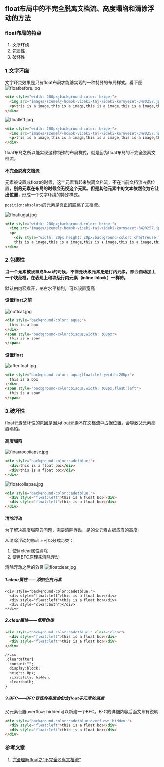 ## float布局中的不完全脱离文档流、高度塌陷和清除浮动的方法
### float布局的特点
1. 文字环绕
2. 包裹性
3. 破坏性

### 1.文字环绕
文字环绕效果是只有float布局才能够实现的一种特殊的布局样式。看下图
![floatbefore.jpg](./images/floatbefore.jpg)

```html
<div style="width: 200px;background-color: beige;">
  <img src="images/szemely-homok-videki-taj-videki-kornyezet-3490257.jpg" width="100px" />
  <p>this is a image,this is a image,this is a image,this is a image,this is a image,this is a image,this is a image,this is a image,</p>
</div>
```

![floatleft.jpg](./images/floatleft.jpg)

```html
<div style="width: 200px;background-color: beige;">
  <img src="images/szemely-homok-videki-taj-videki-kornyezet-3490257.jpg" width="100px" style="float: left;" />
  <p>this is a image,this is a image,this is a image,this is a image,this is a image,this is a image,this is a image,this is a image,</p>
</div>
```
float布局之所以能实现这种特殊的布局样式，就是因为float布局的不完全脱离文档流。

#### 不完全脱离文档流
元素被设置成float的时候，这个元素看起来脱离文档流，不在当前文档流占据位置，**别的元素在布局的时候会无视这个元素。但是其他元素中的文本依然会为它让出位置**，形成一个文字环绕的特殊样式。

`position:absolute`的元素是真正的脱离了文档流。

![floatfugai.jpg](./images/floatfugai.jpg)

```html
<div style="width: 200px;background-color: beige;">
  <img src="images/szemely-homok-videki-taj-videki-kornyezet-3490257.jpg" width="100px" style="float: left;" />
  <p>
    <div style="width: 20px;height: 20px;background-color: chartreuse;"></div>
    this is a image,this is a image,this is a image,this is a image,this is a image,this is a image,this is a image,this is a image,</p>
</div>
```

### 2.包裹性
**当一个元素被设置成float的时候，不管是块级元素还是行内元素，都会自动加上一个块级框，在表现上和块级行内元素（inline-block）一样的。**

默认由内容撑开，左右水平排列，可以设置宽高

#### 设置float之前
![nofloat.jpg](./images/nofloat.jpg)

```html
<div style="background-color: aqua;">
  this is a box
</div>
<span style="background-color:bisque;width: 200px">
  this is a span
</span>
```

#### 设置float
![afterfloat.jpg](./images/afterfloat.jpg)

```html
<div style="background-color: aqua;float:left;width:200px">
  this is a box
</div>
<span style="background-color:bisque;width: 200px;float:left">
  this is a span
</span>
```

### 3.破坏性
float元素破坏性的原因是因为float元素不在文档流中占据位置，会导致父元素高度塌陷。

#### 高度塌陷
![floatnocollapse.jpg](./images/floatnocollapse.jpg)

```html
<div style="background-color:cadetblue;">
  <div>this is a float box</div>
  <div>this is a float box</div>
</div>
```

![floatcollapse.jpg](./images/floatcollapse.jpg)

```html
<div style="background-color:cadetblue;">
  <div style="float:left">this is a float box</div>
  <div style="float:left">this is a float box</div>
</div>
```

#### 清除浮动
为了解决高度塌陷的问题，需要清除浮动，是的父元素占据应有的高度。

从清除浮动的原理上可以分成两类：
1. 使用clear属性清除
2. 使用BFC原理来清除浮动

清除浮动之后的效果
![floatclear.jpg](./images/floatclear.jpg)

##### 1.clear属性——添加空白元素
```hmtl
<div style="background-color:cadetblue;">
  <div style="float:left">this is a float box</div>
  <div style="float:left">this is a float box</div>
  <div style="clear:both"></div>
</div>
```

##### 2.clear属性——使用伪类
```html
<div style="background-color:cadetblue;" class="clear">
  <div style="float:left">this is a float box</div>
  <div style="float:left">this is a float box</div>
</div>

//css
.clear:after{
  content:"";
  display:block;
  height: 0px;
  visibility: hidden;
  clear:both;
}
```

##### 3.BFC——BFC容器的高度会包含float子元素的高度
父元素设置overflow: hidden可以新建一个BFC。BFC的详细内容后面文章有说明
```html
<div style="background-color:cadetblue;overflow: hidden;">
  <div style="float:left">this is a float box</div>
  <div style="float:left">this is a float box</div>
</div>
```

### 参考文章
1. [完全理解float之“不完全脱离文档流”](https://blog.csdn.net/qq_22855325/article/details/78015502)











